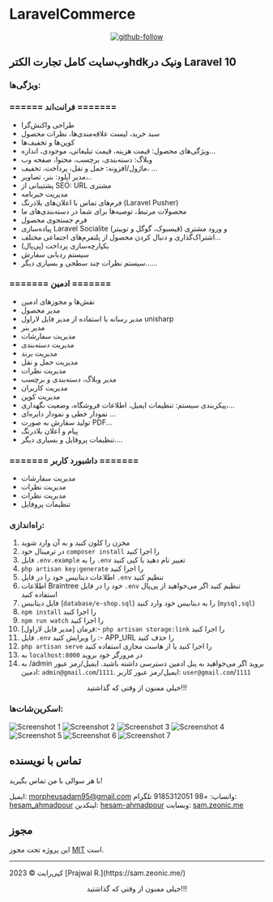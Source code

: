 # LaravelCommerce

<div align="center">
  <a href="https://github.com/morpheusadam">
    <img src="https://alirezap30web.ir/wp-content/uploads/2024/01/laravel-shoping-700x329.jpeg" alt="github-follow">
  </a>
</div>


## وب‌سایت کامل تجارت الکترhdkونیک در Laravel 10

### ویژگی‌ها:
 ### ====== فرانت‌اند =======

- طراحی واکنش‌گرا
- سبد خرید، لیست علاقه‌مندی‌ها، نظرات محصول
- کوپن‌ها و تخفیف‌ها
- ویژگی‌های محصول: قیمت هزینه، قیمت تبلیغاتی، موجودی، اندازه...
- وبلاگ: دسته‌بندی، برچسب، محتوا، صفحه وب
- ماژول/افزونه: حمل و نقل، پرداخت، تخفیف، ...
- مدیر آپلود: بنر، تصاویر،..
- پشتیبانی از SEO: URL مشتری
- مدیریت خبرنامه
- فرم‌های تماس با اعلان‌های بلادرنگ (Laravel Pusher)
- محصولات مرتبط، توصیه‌ها برای شما در دسته‌بندی‌های ما
- فرم جستجوی محصول
- پیاده‌سازی Laravel Socialite (فیسبوک، گوگل و توییتر) و ورود مشتری
- اشتراک‌گذاری و دنبال کردن محصول از پلتفرم‌های اجتماعی مختلف...
- یکپارچه‌سازی پرداخت (پی‌پال)
- سیستم ردیابی سفارش
- سیستم نظرات چند سطحی
و بسیاری دیگر......

### ======= ادمین =======

- نقش‌ها و مجوزهای ادمین
- مدیر محصول
- مدیر رسانه با استفاده از مدیر فایل لاراول unisharp
- مدیر بنر
- مدیریت سفارشات
- مدیریت دسته‌بندی
- مدیریت برند
- مدیریت حمل و نقل
- مدیریت نظرات
- مدیر وبلاگ، دسته‌بندی و برچسب
- مدیریت کاربران
- مدیریت کوپن
- پیکربندی سیستم: تنظیمات ایمیل، اطلاعات فروشگاه، وضعیت نگهداری،...
- نمودار خطی و نمودار دایره‌ای ...
- تولید سفارش به صورت PDF...
- پیام و اعلان بلادرنگ
- تنظیمات پروفایل
و بسیاری دیگر....

### ======= داشبورد کاربر =======

- مدیریت سفارشات
- مدیریت نظرات
- مدیریت نظرات
- تنظیمات پروفایل

### راه‌اندازی:

1. مخزن را کلون کنید و به آن وارد شوید
2. در ترمینال خود `composer install` را اجرا کنید
3. فایل `.env.example` را به `.env` تغییر نام دهید یا کپی کنید
4. `php artisan key:generate` را اجرا کنید
5. اطلاعات دیتابیس خود را در فایل `.env` تنظیم کنید
6. اطلاعات Braintree خود را در فایل `.env` تنظیم کنید اگر می‌خواهید از پی‌پال استفاده کنید
7. فایل دیتابیس (`database/e-shop.sql`) را به دیتابیس خود وارد کنید (`mysql,sql`)
8. `npm install` را اجرا کنید
9. `npm run watch` را اجرا کنید
10. فرمان [مدیر فایل لاراول]:-  `php artisan storage:link` را اجرا کنید
11. فایل `.env` را ویرایش کنید :- APP_URL را حذف کنید
12. `php artisan serve` را اجرا کنید یا از هاست مجازی استفاده کنید
13. به `localhost:8000` در مرورگر خود بروید
14. به /admin بروید اگر می‌خواهید به پنل ادمین دسترسی داشته باشید. ایمیل/رمز عبور ادمین: `admin@gmail.com`/`1111`. ایمیل/رمز عبور کاربر: `user@gmail.com`/`1111`

<p style="text-align:center">خیلی ممنون از وقتی که گذاشتید!!!</p>

### اسکرین‌شات‌ها:
 ![Screenshot 1](public/screenshot/screencapture-127-0-0-1-8000-2024-08-22-21_46_47.png)
![Screenshot 2](public/screenshot/screencapture-127-0-0-1-8000-about-us-2024-08-22-21_54_49.png)
![Screenshot 3](public/screenshot/screencapture-127-0-0-1-8000-admin-file-manager-2024-08-22-21_56_15.png)
![Screenshot 4](public/screenshot/screencapture-127-0-0-1-8000-admin-product-create-2024-08-22-21_57_02.png)
![Screenshot 5](public/screenshot/screencapture-127-0-0-1-8000-contact-2024-08-22-21_55_51.png)
![Screenshot 6](public/screenshot/screencapture-127-0-0-1-8000-product-grids-2024-08-22-21_47_12.png)
![Screenshot 7](public/screenshot/screencapture-127-0-0-1-8000-review-2024-08-22-21_56_28.png)



## تماس با نویسنده
با هر سوالی با من تماس بگیرید!<br>

ایمیل: morpheusadam95@gmail.com
واتساپ: +98 9185312051
تلگرام: [hesam_ahmadpour](https://t.me/morpheusadam)
لینکدین: [hesam-ahmadpour](https://www.linkedin.com/in/hesam-ahmadpour)
وبسایت: [sam.zeonic.me](https://sam.zeonic.me)

## مجوز
این پروژه تحت مجوز [MIT](https://sam.zeonic.me/licenses/mit/) است.<br />
<hr>
کپی‌رایت © 2023 [Prajwal R.](https://sam.zeonic.me/)

<p style="text-align:center">خیلی ممنون از وقتی که گذاشتید!!!</p>